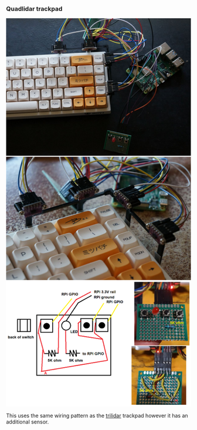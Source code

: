 ### Quadlidar trackpad

<img src="./quadlidar.JPG"/>

<img src="./ql2.JPG"/>

<img src="./pos-circuit-diagram.png"/>

This uses the same wiring pattern as the [trilidar](https://github.com/jdc-cunningham/trilidar-mouse) trackpad however it has an additional sensor.
